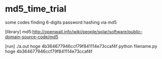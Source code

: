md5_time_trial
==============

some codes finding 6-digits password hashing via md5

[library]
md5:http://openwall.info/wiki/people/solar/software/public-domain-source-code/md5

[run]
./a.out hoge 4b364677946ccf79f841114e73ccaf4f
python filename.py hoge 4b364677946ccf79f841114e73ccaf4f